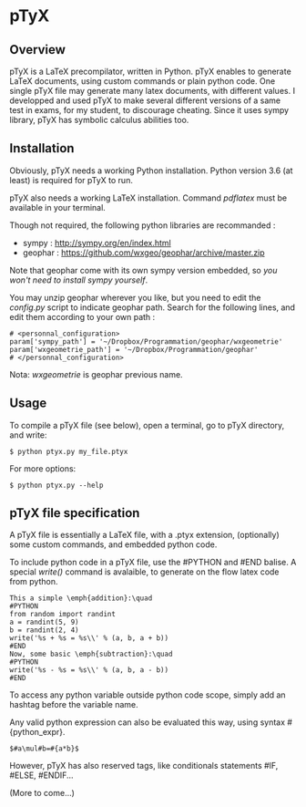 pTyX
====

Overview
--------
pTyX is a LaTeX precompilator, written in Python.
pTyX enables to generate LaTeX documents, using custom commands or plain python code.
One single pTyX file may generate many latex documents, with different values.
I developped and used pTyX to make several different versions of a same test in exams,
for my student, to discourage cheating.
Since it uses sympy library, pTyX has symbolic calculus abilities too.

Installation
------------
Obviously, pTyX needs a working Python installation.
Python version 3.6 (at least) is required for pTyX to run.

pTyX also needs a working LaTeX installation. Command *pdflatex* must be available in your terminal.

Though not required, the following python libraries are recommanded :
* sympy : http://sympy.org/en/index.html
* geophar : https://github.com/wxgeo/geophar/archive/master.zip

Note that geophar come with its own sympy version embedded, so *you won't need to install sympy yourself*.

You may unzip geophar wherever you like, but you need to edit the *config.py* script to indicate geophar path.
Search for the following lines, and edit them according to your own path :

    # <personnal_configuration>
    param['sympy_path'] = '~/Dropbox/Programmation/geophar/wxgeometrie'
    param['wxgeometrie_path'] = '~/Dropbox/Programmation/geophar'
    # </personnal_configuration>

Nota: *wxgeometrie* is geophar previous name.

Usage
-----

To compile a pTyX file (see below), open a terminal, go to pTyX directory, and write:

    $ python ptyx.py my_file.ptyx

For more options:

    $ python ptyx.py --help


pTyX file specification
-----------------------
A pTyX file is essentially a LaTeX file, with a .ptyx extension, (optionally) some custom commands, and embedded python code.

To include python code in a pTyX file, use the #PYTHON and #END balise.
A special *write()* command is avalaible, to generate on the flow latex code from python.

    This a simple \emph{addition}:\quad
    #PYTHON
    from random import randint
    a = randint(5, 9)
    b = randint(2, 4)
    write('%s + %s = %s\\' % (a, b, a + b))
    #END
    Now, some basic \emph{subtraction}:\quad
    #PYTHON
    write('%s - %s = %s\\' % (a, b, a - b))
    #END

To access any python variable outside python code scope, simply add an hashtag before the variable name.

Any valid python expression can also be evaluated this way, using syntax #{python_expr}.

    $#a\mul#b=#{a*b}$

However, pTyX has also reserved tags, like conditionals statements #IF, #ELSE, #ENDIF...

(More to come...)
